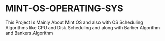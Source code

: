 # MINT-OS-OPERATING-SYS
This Project Is Mainly About Mint OS and also with OS Scheduling Algorithms like CPU and Disk Scheduling and along with Barber Algorithm and Bankers Algorithm
